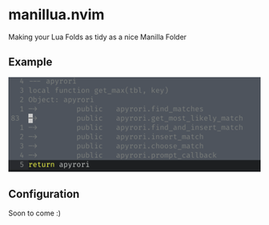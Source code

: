 # manillua.nvim

Making your Lua Folds as tidy as a nice Manilla Folder

## Example

![Example](./media/example.png)

## Configuration

Soon to come :)
